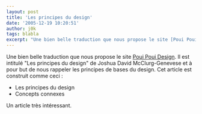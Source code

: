 ```yaml
---
layout: post
title: 'Les principes du design'
date: '2005-12-19 10:20:51'
author: j0k
tags: blabla
excerpt: "Une bien belle traduction que nous propose le site [Poui Poui Design](http://www.pouipouidesign.net/index.php/2005/12/15/50-traduction--les-principes-du-design). Il est intitulé \"Les principes du design\" de Joshua David McClurg-Genevese et à pour but de nous rappeler les principes de bases du design."
---
```


Une bien belle traduction que nous propose le site [Poui Poui Design](http://www.pouipouidesign.net/index.php/2005/12/15/50-traduction--les-principes-du-design). Il est intitulé "Les principes du design" de Joshua David McClurg-Genevese et à pour but de nous rappeler les principes de bases du design.
Cet article est construit comme ceci :
* Les principes du design
* Concepts connexes

Un article très intéressant.
